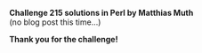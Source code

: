**Challenge 215 solutions in Perl by Matthias Muth**
<br/>
(no blog post this time...)

**Thank you for the challenge!**


